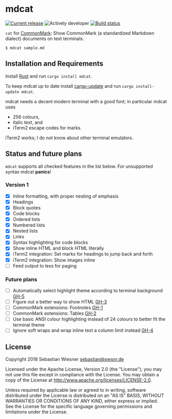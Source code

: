 # mdcat

[![Current release]( https://img.shields.io/crates/v/mdcat.svg)][crates]
![Actively developer](https://img.shields.io/badge/maintenance-actively--developed-brightgreen.svg)
[![Build status](https://img.shields.io/travis/lunaryorn/mdcat.rs/master.svg)][travis]

`cat` for [CommonMark][]: Show CommonMark (a standardized Markdown dialect)
documents on text terminals.

```
$ mdcat sample.md
```

[crates-badge]: https://img.shields.io/crates/v/mdcat.svg
[crates]: https://crates.io/crates/mdcat
[travis]: https://travis-ci.org/lunaryorn/mdcat
[CommonMark]: http://commonmark.org

## Installation and Requirements

Install [Rust][1] and run `cargo install mdcat`.

To keep mdcat up to date install [cargo-update][2] and run `cargo
install-update mdcat`.

mdcat needs a decent modern terminal with a good font; in particular mdcat
uses

- 256 colours,
- italic text, and
- iTerm2 escape codes for marks.

iTerm2 works; I do not know about other terminal emulators.

[1]: https://www.rustup.rs
[2]: https://github.com/nabijaczleweli/cargo-update
[3]: https://www.iterm2.com

## Status and future plans

`mdcat` supports all checked features in the list below.  For unsupported
syntax mdcat **panics**!

### Version 1

- [x] Inline formatting, with proper nesting of emphasis
- [x] Headings
- [x] Block quotes
- [x] Code blocks
- [x] Ordered lists
- [x] Numbered lists
- [x] Nested lists
- [x] Links
- [x] Syntax highlighting for code blocks
- [x] Show inline HTML and block HTML literally
- [x] iTerm2 integration: Set marks for headings to jump back and forth
- [x] iTerm2 integration: Show images inline
- [ ] Feed output to less for paging

### Future plans

- [ ] Automatically select highlight theme according to terminal background [GH-5](https://github.com/lunaryorn/mdcat/issues/5)
- [ ] Figure out a better way to show HTML [GH-3](https://github.com/lunaryorn/mdcat/issues/3)
- [ ] CommonMark extensions: Footnotes [GH-1](https://github.com/lunaryorn/mdcat/issues/1)
- [ ] CommonMark extensions: Tables [GH-2](https://github.com/lunaryorn/mdcat/issues/2)
- [ ] Use basic ANSI colour highlighting instead of 24 colours to better fit the terminal theme
- [ ] Ignore soft wraps and wrap inline text a column limit instead [GH-4](https://github.com/lunaryorn/mdcat/issues/4)

## License

Copyright 2018 Sebastian Wiesner <sebastian@swsnr.de>

Licensed under the Apache License, Version 2.0 (the "License"); you may not use
this file except in compliance with the License. You may obtain a copy of the
License at <http://www.apache.org/licenses/LICENSE-2.0>.

Unless required by applicable law or agreed to in writing, software distributed
under the License is distributed on an "AS IS" BASIS, WITHOUT WARRANTIES OR
CONDITIONS OF ANY KIND, either express or implied. See the License for the
specific language governing permissions and limitations under the License.